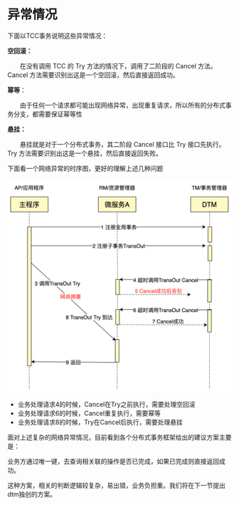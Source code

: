 # 异常情况

下面以TCC事务说明这些异常情况：

**空回滚：**

　　在没有调用 TCC 的 Try 方法的情况下，调用了二阶段的 Cancel 方法。Cancel 方法需要识别出这是一个空回滚，然后直接返回成功。

**幂等**：

　　由于任何一个请求都可能出现网络异常，出现重复请求，所以所有的分布式事务分支，都需要保证幂等性

**悬挂：**

　　悬挂就是对于一个分布式事务，其二阶段 Cancel 接口比 Try 接口先执行。Try 方法需要识别出这是一个悬挂，然后直接返回失败。


下面看一个网络异常的时序图，更好的理解上述几种问题

![exception](../imgs/exception.jpg)

- 业务处理请求4的时候，Cancel在Try之前执行，需要处理空回滚
- 业务处理请求6的时候，Cancel重复执行，需要幂等
- 业务处理请求8的时候，Try在Cancel后执行，需要处理悬挂

面对上述复杂的网络异常情况，目前看到各个分布式事务框架给出的建议方案主要是：

业务方通过唯一键，去查询相关联的操作是否已完成，如果已完成则直接返回成功。

这种方案，相关的判断逻辑较复杂，易出错，业务负担重。我们将在下一节提出dtm独创的方案。
